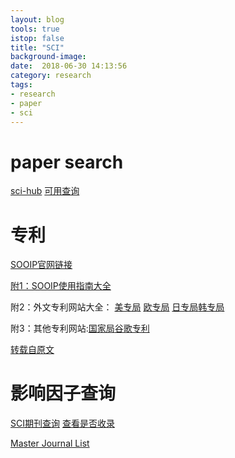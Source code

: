 ```yaml
---
layout: blog
tools: true
istop: false
title: "SCI"
background-image: 
date:  2018-06-30 14:13:56
category: research
tags:
- research
- paper
- sci
---
```


# paper search

<a href="http://sci-hub.tw/" title="hub">sci-hub</a>
[可用查询](https://shimo.im/docs/TN03KPwZ93kvT74D/)

# 专利
[SOOIP官网链接](http://www.so.iptrm.com)

[附1：SOOIP使用指南大全](http://www.so.iptrm.com/bdc/html/help/help.html)

附2：外文专利网站大全： [美专局](http://patft.uspto.gov/) [欧专局](http://ep.espacenet.com/)
[日专局](https://www.j-platpat.inpit.go.jp/web/all/top/BTmTopEnglishPage)[韩专局](http://www.kipris.or.kr/enghome/main.jsp)

附3：其他专利网站:[国家局](http://www.pss-system.gov.cn/sipopublicsearch/portal/index.shtml)[谷歌专利](https://www.google.com.hk)

[转载自原文](https://shimo.im/docs/UFNbULLP1PwThae4)
# 影响因子查询
<a href="https://mp.weixin.qq.com/s?__biz=MzUzNzQyMjMzMg==&mid=2247483692&idx=1&sn=f33ca16b5193b36cddf745139bad4ee0&chksm=fae671bfcd91f8a94b2ee994b286fec39184e238847342f17615c635afb5f5310bb3fce7715f&mpshare=1&scene=1&srcid=0630HxUNIA9FrNNoT1cCsuOz#rd" title="SCI期刊查询不求人">SCI期刊查询</a>  [查看是否收录](https://mp.weixin.qq.com/s?__biz=MzUzNzQyMjMzMg==&mid=2247483707&idx=1&sn=b8962020665e0383a6f9f9baa3abaa1d&chksm=fae671a8cd91f8bec4906b4c416bb87f718add113d06ef3419cc0e82ca6091a042da917b8131&mpshare=1&scene=1&srcid=0630VqdjnXM9CA5XTgeBMReO#rd)


<a href="http://mjl.clarivate.com/" title="官网">Master Journal List</a>
